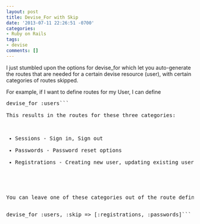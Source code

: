 ```yaml
---
layout: post
title: Devise_For with Skip
date: '2013-07-11 22:26:51 -0700'
categories:
- Ruby on Rails
tags:
- devise
comments: []
---
```

I just stumbled upon the options for devise_for which let you auto-generate the routes that are needed for a certain devise resource (user), with certain categories of routes skipped.

For example, if I want to define routes for my User, I can define

<pre class="brush:ruby">devise_for :users```

This results in the routes for these three categories:

<ul>
<li><span style="line-height: 12px;">Sessions - Sign in, Sign out</span></li>
<li>Passwords - Password reset options</li>
<li>Registrations - Creating new user, updating existing user, or destroying your user account</li>

</ul>

You can leave one of these categories out of the route definition by using skip. For instance if you want only the Sign-in and Sign-out options, you could define this in your routes.rb file:

<pre class="brush:ruby">devise_for :users, :skip => [:registrations, :passwords]```

 

 

